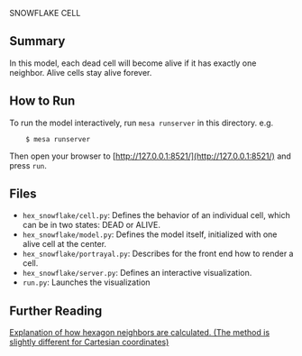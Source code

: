 SNOWFLAKE CELL

## Summary

In this model, each dead cell will become alive if it has exactly one neighbor. Alive cells stay alive forever.


## How to Run

To run the model interactively, run ``mesa runserver`` in this directory. e.g.

```
    $ mesa runserver
```

Then open your browser to [http://127.0.0.1:8521/](http://127.0.0.1:8521/) and press ``run``.

## Files

* ``hex_snowflake/cell.py``: Defines the behavior of an individual cell, which can be in two states: DEAD or ALIVE.
* ``hex_snowflake/model.py``: Defines the model itself, initialized with one alive cell at the center.
* ``hex_snowflake/portrayal.py``: Describes for the front end how to render a cell.
* ``hex_snowflake/server.py``: Defines an interactive visualization.
* ``run.py``: Launches the visualization

## Further Reading
[Explanation of how hexagon neighbors are calculated. (The method is slightly different for Cartesian coordinates)](http://www.redblobgames.com/grids/hexagons/#neighbors-offset)
